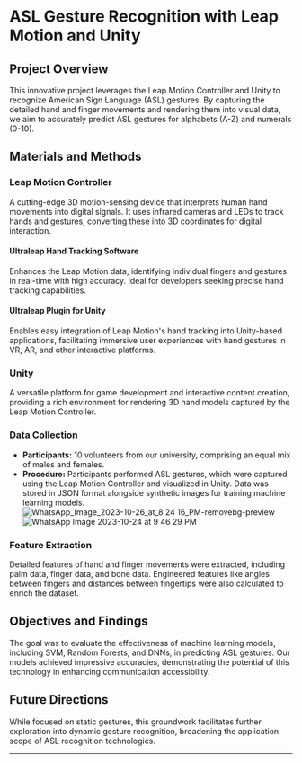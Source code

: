 # ASL Gesture Recognition with Leap Motion and Unity

## Project Overview

This innovative project leverages the Leap Motion Controller and Unity to recognize American Sign Language (ASL) gestures. By capturing the detailed hand and finger movements and rendering them into visual data, we aim to accurately predict ASL gestures for alphabets (A-Z) and numerals (0-10).

## Materials and Methods

### Leap Motion Controller

A cutting-edge 3D motion-sensing device that interprets human hand movements into digital signals. It uses infrared cameras and LEDs to track hands and gestures, converting these into 3D coordinates for digital interaction.

#### Ultraleap Hand Tracking Software

Enhances the Leap Motion data, identifying individual fingers and gestures in real-time with high accuracy. Ideal for developers seeking precise hand tracking capabilities.

#### Ultraleap Plugin for Unity

Enables easy integration of Leap Motion's hand tracking into Unity-based applications, facilitating immersive user experiences with hand gestures in VR, AR, and other interactive platforms.

### Unity

A versatile platform for game development and interactive content creation, providing a rich environment for rendering 3D hand models captured by the Leap Motion Controller.

### Data Collection

- **Participants:** 10 volunteers from our university, comprising an equal mix of males and females.
- **Procedure:** Participants performed ASL gestures, which were captured using the Leap Motion Controller and visualized in Unity. Data was stored in JSON format alongside synthetic images for training machine learning models.
![WhatsApp_Image_2023-10-26_at_8 24 16_PM-removebg-preview](https://github.com/MOHDDANISHKHAN06/ASL/assets/47732298/159f442e-8e8d-45f6-bce2-23d18397f285)![WhatsApp Image 2023-10-24 at 9 46 29 PM](https://github.com/MOHDDANISHKHAN06/ASL/assets/47732298/a37aa442-553f-4d2f-9a9f-3df8c5f2f776)

### Feature Extraction

Detailed features of hand and finger movements were extracted, including palm data, finger data, and bone data. Engineered features like angles between fingers and distances between fingertips were also calculated to enrich the dataset.

## Objectives and Findings

The goal was to evaluate the effectiveness of machine learning models, including SVM, Random Forests, and DNNs, in predicting ASL gestures. Our models achieved impressive accuracies, demonstrating the potential of this technology in enhancing communication accessibility.

## Future Directions

While focused on static gestures, this groundwork facilitates further exploration into dynamic gesture recognition, broadening the application scope of ASL recognition technologies.

---
